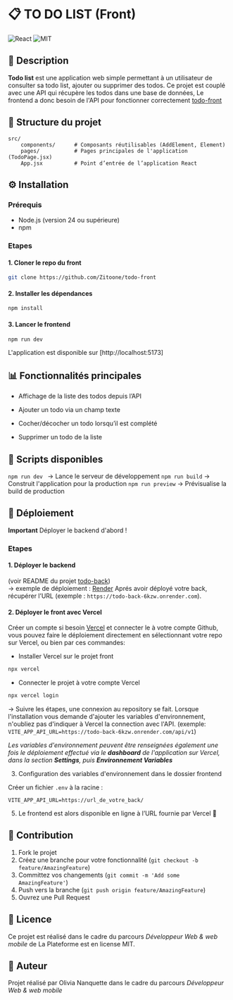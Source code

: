 
# 📋 TO DO LIST (Front)

![React](https://img.shields.io/badge/React-black) ![MIT](https://img.shields.io/badge/License-MIT-pink)


## 📝 Description

**Todo list** est une application web simple permettant à un utilisateur de consulter sa todo list, ajouter ou supprimer des todos.
Ce projet est couplé avec une API qui récupère les todos dans une base de données, Le frontend a donc besoin de l'API pour fonctionner correctement [todo-front](https://github.com/Zitoone/todo-back)


## 📂 Structure du projet

```
src/
    components/      # Composants réutilisables (AddElement, Element)
    pages/           # Pages principales de l'application (TodoPage.jsx)
    App.jsx          # Point d’entrée de l’application React
```

## ⚙️ Installation

### Prérequis

- Node.js (version 24 ou supérieure)
- npm 

### Etapes

#### 1. Cloner le repo du front

```bash
git clone https://github.com/Zitoone/todo-front
```

#### 2. Installer les dépendances

```bash
npm install
```

#### 3. Lancer le frontend

```bash
npm run dev
```

L'application est disponible sur [http://localhost:5173]


## 📊 Fonctionnalités principales

* Affichage de la liste des todos depuis l’API

* Ajouter un todo via un champ texte

* Cocher/décocher un todo lorsqu’il est complété

* Supprimer un todo de la liste


## 🔧 Scripts disponibles

`npm run dev `         → Lance le serveur de développement
`npm run build`        → Construit l'application pour la production
`npm run preview`      → Prévisualise la build de production


## 🚀 Déploiement

**Important** Déployer le backend d'abord !

### Etapes

#### 1. Déployer le backend 
(voir README du projet [todo-back](https://github.com/Zitoone/todo-back))  
→ exemple de déploiement : [Render](https://render.com)
Aprés avoir déployé votre back, récupérer l’URL (exemple : `https://todo-back-6kzw.onrender.com`).

#### 2. Déployer le front avec Vercel 
Créer un compte si besoin [Vercel](https://vercel.com/) et connecter le à votre compte Github, vous pouvez faire le déploiement directement en sélectionnant votre repo sur Vercel, ou bien par ces commandes:

- Installer Vercel sur le projet front
```bash
npx vercel
```
- Connecter le projet à votre compte Vercel
```bash
npx vercel login
```
→ Suivre les étapes, une connexion au repository se fait.
Lorsque l'installation vous demande d'ajouter les variables d'environnement, n'oubliez pas d'indiquer à Vercel la connection avec l'API.
(exemple: `VITE_APP_API_URL=https://todo-back-6kzw.onrender.com/api/v1`)

_Les variables d'environnement peuvent être renseignées également une fois le déploiement effectué via le **dashboard** de l'application sur Vercel, dans la section **Settings**, puis **Environnement Variables**_

3. Configuration des variables d'environnement dans le dossier frontend

Créer un fichier `.env` à la racine :

```env
VITE_APP_API_URL=https://url_de_votre_back/
```

5. Le frontend est alors disponible en ligne à l’URL fournie par Vercel 🚀


## 🤝 Contribution

1. Fork le projet
2. Créez une branche pour votre fonctionnalité (`git checkout -b feature/AmazingFeature`)
3. Committez vos changements (`git commit -m 'Add some AmazingFeature'`)
4. Push vers la branche (`git push origin feature/AmazingFeature`)
5. Ouvrez une Pull Request

## 📝 Licence

Ce projet est réalisé dans le cadre du parcours _Développeur Web & web mobile_ de La Plateforme est en license MIT.

## 🦄 Auteur

Projet réalisé par Olivia Nanquette dans le cadre du parcours _Développeur Web & web mobile_

